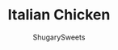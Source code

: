 ---
layout: ../../layouts/MarkdownPostLayout.astro
title: Italian Chicken
author: ShugarySweets
pubDate: 2019-01-15
description: "Creamy Italian Chicken Pasta recipe, packed with flavor from spinach, garlic, and sun dried tomatoes, your family will gobble this easy dinner right up!"
image_url: https://www.shugarysweets.com/wp-content/uploads/2019/08/IMG_3872.jpg
tags: ["Main Dish","Italian"]
calories: 695
protein: 50
carbohydrates: 38
fats: 37
fiber: 2
ingredients: ["1 cup all-purpose flour","2 teaspoon kosher salt","1 1/2 teaspoon black pepper","2 teaspoon Italian seasoning","1 Tablespoon powdered sugar","6 boneless, skinless chicken breasts ","1 cup whole milk","1 teaspoon lemon juice","3 Tablespoon olive oil","2 Tablespoon olive oil","4 cloves garlic, minced","1/4 cup sun dried tomatoes in oil, drained and finely diced","3 Tablespoon cornstarch, divided","1 cup chicken broth","3 cups fresh spinach, roughly chopped","1 cup heavy cream","1 cup whole milk","1 teaspoon kosher salt","1/2 teaspoon pepper (don’t skimp on this)","1 cup parmesan cheese, grated","1 box (16oz) linguine noodles"]
serves: 6
time: "3 hours"
prepTime: "2 hours 30 minutes"
instructions: ["Place raw chicken breast into a bowl and pour milk and lemon juice over the top. Cover and refrigerate for 2-4 hours. You can also do this in the morning, so that it's ready at dinner time!","When ready to cook, create your chicken crust. In a pie plate, or shallow dish, combine flour, salt, pepper, Italian seasoning, and powdered sugar.","Drain chicken from milk marinade and dip into the flour, coating evenly.","Heat a large skillet with olive oil over medium high heat. Place chicken strips in hot skillet for about 3 minutes on each side. Remove and place onto a foil lined baking sheet.","Bake chicken in 350 degree oven for about 18-20 minutes.","While the chicken bakes, cook your linguine (or favorite pasta) according to package.","To make the sauce, using the same skillet as the chicken, add additional olive oil, scraping the bits from the pan. Over medium heat, add garlic and sun dried tomatoes to the pan, heat for several minutes.","Sprinkle 1 Tbsp cornstarch over the tomatoes, and mix thoroughly.","Add chicken broth, whisk until combined. Cook for about 5 minutes.","In a small bowl, mix remaining cornstarch with milk and whisk. Add to the broth and continue whisking while adding in the cream, spinach, salt, and pepper.","Turn heat to low and simmer until sauce thickens and spinach wilts. Add in parmesan cheese.","Stir and heat on low until chicken and noodles are done.","Serve in a large bowl and enjoy."]
nutrition: ["695 calories","38 grams carbohydrates","169 milligrams cholesterol","37 grams fat","2 grams fiber","50 grams protein","16 grams saturated fat","1785 grams sodium","3 grams sugar","1 grams trans fat","19 grams unsaturated fat"]
---